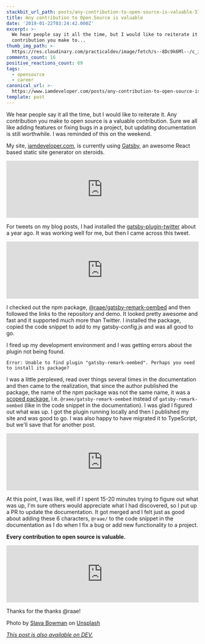 ```yaml
---
stackbit_url_path: posts/any-contribution-to-open-source-is-valuable-57d3
title: Any contribution to Open Source is valuable
date: '2019-01-22T03:24:42.000Z'
excerpt: >-
  We hear people say it all the time, but I would like to reiterate it. Any
  contribution you make to...
thumb_img_path: >-
  https://res.cloudinary.com/practicaldev/image/fetch/s--8Dc9k6Ml--/c_imagga_scale,f_auto,fl_progressive,h_420,q_auto,w_1000/https://thepracticaldev.s3.amazonaws.com/i/2h3puantbcb0a0sfusny.jpg
comments_count: 16
positive_reactions_count: 69
tags:
  - opensource
  - career
canonical_url: >-
  https://www.iamdeveloper.com/posts/any-contribution-to-open-source-is-valuable-57d3/
template: post
---
```



We hear people say it all the time, but I would like to reiterate it. Any contribution you make to open source is a valuable contribution. Sure we all like adding features or fixing bugs in a project, but updating documentation is still worthwhile. I was reminded of this on the weekend.

My site, [iamdeveloper.com](https://www.iamdeveloper.com), is currently using [Gatsby](https://gatsbyjs.org), an awesome React based static site generator on steroids.


<iframe class="liquidTag" src="https://dev.to/embed/twitter?args=1042796116255879168" style="border: 0; width: 100%;"></iframe>


For tweets on my blog posts, I had installed the [gatsby-plugin-twitter](https://www.gatsbyjs.org/packages/gatsby-plugin-twitter/) about a year ago. It was working well for me, but then I came across this tweet.


<iframe class="liquidTag" src="https://dev.to/embed/twitter?args=1086362206005006336" style="border: 0; width: 100%;"></iframe>


I checked out the npm package, [@raae/gatsby-remark-oembed](https://www.npmjs.com/package/@raae/gatsby-remark-oembed) and then followed the links to the repository and demo. It looked pretty awesome and fast and it supported much more than Twitter. I installed the package, copied the code snippet to add to my gatsby-config.js and was all good to go.

I fired up my development environment and I was getting errors about the plugin not being found.


```
Error: Unable to find plugin "gatsby-remark-oembed". Perhaps you need to install its package?
```


I was a little perplexed, read over things several times in the documentation and then came to the realization, that since the author published the package, the name of the npm package was not the same name, it was a [scoped package](https://docs.npmjs.com/misc/scope), i.e. 
`@raee/gatsby-remark-oembed`
 instead of 
`gatsby-remark-oembed`
 (like in the code snippet in the documentation). I was glad I figured out what was up. I got the plugin running locally and then I published my site and was good to go. I was also happy to have migrated it to TypeScript, but we'll save that for another post.


<iframe class="liquidTag" src="https://dev.to/embed/twitter?args=1087096096176959488" style="border: 0; width: 100%;"></iframe>


At this point, I was like, well if I spent 15-20 minutes trying to figure out what was up, I'm sure others would appreciate what I had discovered, so I put up a PR to update the documentation. It got merged and I felt just as good about adding these 6 characters, 
`@raae/`
 to the code snippet in the documentation as I do when I fix a bug or add new functionality to a project.

**Every contribution to open source is valuable.**


<iframe class="liquidTag" src="https://dev.to/embed/twitter?args=1087419926204305408" style="border: 0; width: 100%;"></iframe>



Thanks for the thanks @raae!

Photo by [Slava Bowman](https://unsplash.com/photos/pkKeuRiDa2Q?utm_source=unsplash&utm_medium=referral&utm_content=creditCopyText) on [Unsplash](https://unsplash.com/search/photos/community?utm_source=unsplash&utm_medium=referral&utm_content=creditCopyText)

*[This post is also available on DEV.](https://dev.to/nickytonline/any-contribution-to-open-source-is-valuable-57d3)*


<script>
const parent = document.getElementsByTagName('head')[0];
const script = document.createElement('script');
script.type = 'text/javascript';
script.src = 'https://cdnjs.cloudflare.com/ajax/libs/iframe-resizer/4.1.1/iframeResizer.min.js';
script.charset = 'utf-8';
script.onload = function() {
    window.iFrameResize({}, '.liquidTag');
};
parent.appendChild(script);
</script>    

